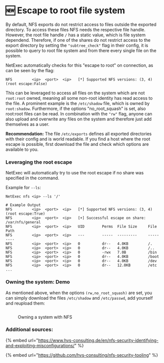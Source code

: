 # 🆕 Escape to root file system

By default, NFS exports do not restrict access to files outside the exported directory. To access these files NFS needs the respective file handle. However, the root file handle `/` has a static value, which is file system dependend. Therefore, if one of the shares do not restrict access to the export directory by setting the `"subtree_check"` flag in their config, it is possible to query to root file system and from there every single file on the system.&#x20;

NetExec automatically checks for this "escape to root" on connection, as can be seen by the flag:

```
NFS         <ip>  <port>  <ip>   [*] Supported NFS versions: (3, 4) (root escape:False)
```

This can be leveraged to access all files on the system which are not `root:root` owned, meaning all some non-root identity has read access to the file. A prominent example is the `/etc/shadow` file, which is owned by `root:shadow`. Furthermore, if the options "no\_root\_squash" is set, also root:root files can be read. In combination with the `"rw"` flag, anyone can also upload and overwrite any files on the system and therefore just add themselves as a user.

**Recommendation:** The file `/etc/exports` defines all exported directories with their config and is world readable. If you find a host where the root escape is possible, first download the file and check which options are available to you.

### Leveraging the root escape

NetExec will automatically try to use the root escape if no share was specified in the command.&#x20;

Example for  `--ls`:

```
NetExec nfs <ip> --ls '/'

# Example Output
NFS         <ip>  <port>  <ip>   [*] Supported NFS versions: (3, 4) (root escape:True)
NFS         <ip>  <port>  <ip>   [+] Successful escape on share: /var/nfs/general
NFS         <ip>  <port>  <ip>   UID        Perms  File Size     File Path
NFS         <ip>  <port>  <ip>   ---        -----  ---------     ---------
NFS         <ip>  <port>  <ip>   0          dr--   4.0KB         /.
NFS         <ip>  <port>  <ip>   0          dr--   4.0KB         /..
NFS         <ip>  <port>  <ip>   0          -rwx   7.0B          /bin
NFS         <ip>  <port>  <ip>   0          dr--   4.0KB         /boot
NFS         <ip>  <port>  <ip>   0          dr--   4.0KB         /dev
NFS         <ip>  <port>  <ip>   0          dr--   12.0KB        /etc
...
```

### Owning the system: Demo

As mentioned above, when the options `(rw,no_root_squash)` are set, you can simply download the files `/etc/shadow` and `/etc/passwd`, add yourself and reupload them:

<figure><img src=".gitbook/assets/nfs_create_backdoor.png" alt=""><figcaption><p>Owning a system with NFS</p></figcaption></figure>

### Additional sources:

{% embed url="https://www.hvs-consulting.de/en/nfs-security-identifying-and-exploiting-misconfigurations/" %}

{% embed url="https://github.com/hvs-consulting/nfs-security-tooling" %}
